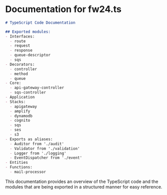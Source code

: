 # Documentation for fw24.ts

```markdown
# TypeScript Code Documentation

## Exported modules:
- Interfaces:
  - route
  - request
  - response
  - queue-descriptor
  - sqs
- Decorators:
  - controller
  - method
  - queue
- Core:
  - api-gateway-controller
  - sqs-controller
- Application
- Stacks:
  - apigateway
  - amplify
  - dynamodb
  - cognito
  - sqs
  - ses
  - s3
- Exports as aliases:
  - Auditor from './audit'
  - Validator from './validation'
  - Logger from './logging'
  - EventDispatcher from './event'
- Entities
- Functions:
  - mail-processor
```
This documentation provides an overview of the TypeScript code and the modules that are being exported in a structured manner for easy reference.